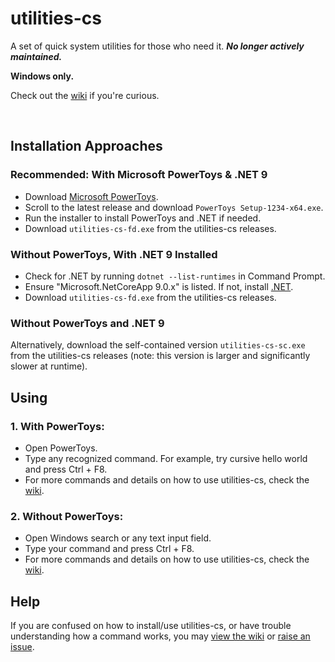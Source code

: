# utilities-cs
A set of quick system utilities for those who need it. ***No longer actively maintained.***

**Windows only.**

Check out the [wiki](https://github.com/prokenz101/utilities-cs/wiki/Utilities-Wiki) if you're curious.

<br />

## Installation Approaches
### Recommended: With Microsoft PowerToys & .NET 9

- Download [Microsoft PowerToys](https://github.com/microsoft/powertoys/releases).
- Scroll to the latest release and download `PowerToys Setup-1234-x64.exe`.
- Run the installer to install PowerToys and .NET if needed.
- Download `utilities-cs-fd.exe` from the utilities-cs releases.

### Without PowerToys, With .NET 9 Installed

- Check for .NET by running `dotnet --list-runtimes` in Command Prompt.
- Ensure "Microsoft.NetCoreApp 9.0.x" is listed. If not, install [.NET](https://dot.net).
- Download `utilities-cs-fd.exe` from the utilities-cs releases.

### Without PowerToys and .NET 9

Alternatively, download the self-contained version `utilities-cs-sc.exe` from the utilities-cs releases (note: this version is larger and significantly slower at runtime).

## Using

### 1. With PowerToys:

- Open PowerToys.
- Type any recognized command. For example, try cursive hello world and press Ctrl + F8.
- For more commands and details on how to use utilities-cs, check the [wiki](https://github.com/prokenz101/utilities-cs/wiki/Utilities-Wiki).

### 2. Without PowerToys:

- Open Windows search or any text input field.
- Type your command and press Ctrl + F8.
- For more commands and details on how to use utilities-cs, check the [wiki](https://github.com/prokenz101/utilities-cs/wiki/Utilities-Wiki).

## Help
If you are confused on how to install/use utilities-cs, or have trouble understanding how a command works, you may [view the wiki](https://github.com/prokenz101/utilities-cs/wiki/Utilities-Wiki) or [raise an issue](https://github.com/prokenz101/utilities-cs/issues).
